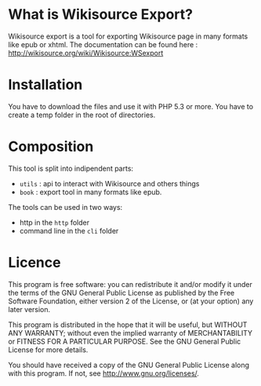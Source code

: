 What is Wikisource Export?
==========================

Wikisource export is a tool for exporting Wikisource page in many formats like epub or xhtml. The documentation can be found here : http://wikisource.org/wiki/Wikisource:WSexport

Installation
============

You have to download the files and use it with PHP 5.3 or more.
You have to create a temp folder in the root of directories.

Composition
===========

This tool is split into indipendent parts:
* `utils` : api to interact with Wikisource and others things
* `book` : export tool in many formats like epub.

The tools can be used in two ways:
* http in the `http` folder
* command line in the `cli` folder

Licence
=======

This program is free software: you can redistribute it and/or modify it under the terms of the GNU General Public License as published by the Free Software Foundation, either version 2 of the License, or (at your option) any later version.

This program is distributed in the hope that it will be useful, but WITHOUT ANY WARRANTY; without even the implied warranty of MERCHANTABILITY or FITNESS FOR A PARTICULAR PURPOSE.  See the GNU General Public License for more details.

You should have received a copy of the GNU General Public License along with this program. If not, see <http://www.gnu.org/licenses/>.
